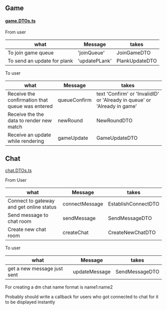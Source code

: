 ## Game

#### [game.DTOs.ts](..%2Fbackend%2Fsrc%2Fgame%2Fgame.DTOs.ts)

From user

| what                        | Message       | takes          |
|-----------------------------|---------------|----------------|
| To join game queue          | 'joinQueue'   | JoinGameDTO    |
| To send an update for plank | 'updatePLank' | PlankUpdateDTO |

To user

| what                                            | Message      | takes                                                                    |
|-------------------------------------------------|--------------|--------------------------------------------------------------------------|
| Receive the confirmation that queue was entered | queueConfirm | text 'Confirm' or 'InvalidID' or 'Already in queue' or 'Already in game' |
| Receive the the data to render new match        | newRound     | NewRoundDTO                                                              |
| Receive an update while rendering               | gameUpdate   | GameUpdateDTO                                                            |

## Chat

[chat.DTOs.ts](..%2Fbackend%2Fsrc%2Fchat%2Fchat.DTOs.ts)

From User

| what                                     | Message        | takes               |
|------------------------------------------|----------------|---------------------|
| Connect to gateway and get online status | connectMessage | EstablishConnectDTO |
| Send message to chat room                | sendMessage    | SendMessageDTO      |
| Create new chat room                     | createChat     | CreateNewChatDTO    |

To user

| what                        | Message       | takes          |
|-----------------------------|---------------|----------------|
| get a new message just sent | updateMessage | SendMessageDTO |

For creating a dm chat name format is name1:name2

Probably should write a callback for users who got connected to chat for it to be displayed instantly